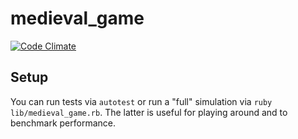 # medieval_game

[![Code Climate](https://codeclimate.com/github/vosechu/medieval_game/badges/gpa.svg)](https://codeclimate.com/github/vosechu/medieval_game)

## Setup

You can run tests via `autotest` or run a "full" simulation via `ruby lib/medieval_game.rb`. The latter is useful for playing around and to benchmark performance. 
